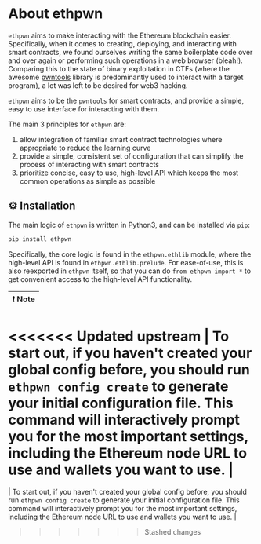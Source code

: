 # About ethpwn #

`ethpwn` aims to make interacting with the Ethereum blockchain easier.
Specifically, when it comes to creating, deploying, and interacting with smart contracts, we found ourselves writing the same boilerplate code over and over again or performing such operations in a web browser (bleah!).
Comparing this to the state of binary exploitation in CTFs (where the awesome [pwntools](https://github.com/gallopsled/pwntools/) library is predominantly used to interact with a target program), a lot was left to be desired for web3 hacking.

`ethpwn` aims to be the `pwntools` for smart contracts, and provide a simple, easy to use interface for interacting with them.

The main 3 principles for `ethpwn` are:

1. allow integration of familiar smart contract technologies where appropriate to reduce the learning curve
2. provide a simple, consistent set of configuration that can simplify the process of interacting with smart contracts
3. prioritize concise, easy to use, high-level API which keeps the most common operations as simple as possible

## ⚙️ Installation

The main logic of `ethpwn` is written in Python3, and can be installed via `pip`:

```bash
pip install ethpwn
```

Specifically, the core logic is found in the `ethpwn.ethlib` module, where the high-level API is found in `ethpwn.ethlib.prelude`.
For ease-of-use, this is also reexported in `ethpwn` itself, so that you can do `from ethpwn import *` to get convenient access
to the high-level API functionality.


| ❗️ Note                                                              |
|----------------------------------------------------------------------|
<<<<<<< Updated upstream
| To start out, if you haven't created your global config before, you should run `ethpwn config create` to generate your initial configuration file. This command will interactively prompt you for the most important settings, including the Ethereum node URL to use and wallets you want to use. |
=======
| To start out, if you haven't created your global config before, you should run `ethpwn config create` to generate your initial configuration file. This command will interactively prompt you for the most important settings, including the Ethereum node URL to use and wallets you want to use. |
>>>>>>> Stashed changes
